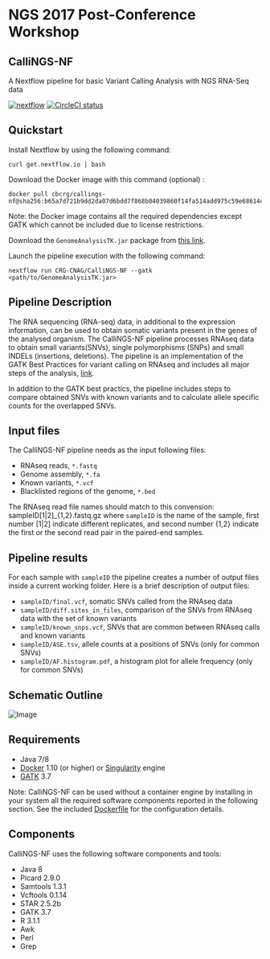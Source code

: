 # NGS 2017 Post-Conference Workshop

## CalliNGS-NF
A Nextflow pipeline for basic Variant Calling Analysis with NGS RNA-Seq data

[![nextflow](https://img.shields.io/badge/nextflow-%E2%89%A50.24.0-brightgreen.svg)](http://nextflow.io)
[![CircleCI status](https://circleci.com/gh/CRG-CNAG/CalliNGS-NF.png?style=shield)](https://circleci.com/gh/CRG-CNAG/CalliNGS-NF/tree/master)

## Quickstart 

Install Nextflow by using the following command: 

    curl get.nextflow.io | bash 
    
Download the Docker image with this command (optional) : 

    docker pull cbcrg/callings-nf@sha256:b65a7d721b9dd2da07d6bdd7f868b04039860f14fa514add975c59e68614c310
    
Note: the Docker image contains all the required dependencies except GATK which 
cannot be included due to license restrictions. 

Download the `GenomeAnalysisTK.jar` package from [this link](https://software.broadinstitute.org/gatk/download/).    

Launch the pipeline execution with the following command: 

    nextflow run CRG-CNAG/CalliNGS-NF --gatk <path/to/GenomeAnalysisTK.jar>


## Pipeline Description

The RNA sequencing (RNA-seq) data, in additional to the expression information, can be used to obtain somatic variants present in the genes of the analysed organism. The CalliNGS-NF pipeline processes RNAseq data to obtain small variants(SNVs), single polymorphisms (SNPs) and small INDELs (insertions, deletions). The pipeline is an implementation of the GATK Best Practices for variant calling on RNAseq and includes all major steps of the analysis, [link](http://gatkforums.broadinstitute.org/gatk/discussion/3892/the-gatk-best-practices-for-variant-calling-on-rnaseq-in-full-detail). 

In addition to the GATK best practics, the pipeline includes steps to compare obtained SNVs with known variants and to calculate allele specific counts for the overlapped SNVs.

## Input files

The CalliNGS-NF pipeline needs as the input following files:
* RNAseq reads, `*.fastq`
* Genome assembly, `*.fa`
* Known variants, `*.vcf`
* Blacklisted regions of the genome, `*.bed`

The RNAseq read file names should match to this convension:
sampleID[1|2]_{1,2}.fastq.gz 
where `sampleID` is the name of the sample,
      first number [1|2] indicate different replicates, and 
      second number {1,2} indicate the first or the second read pair in the paired-end samples.


## Pipeline results

For each sample with `sampleID` the pipeline creates a number of output files inside a current working folder.
Here is a brief description of output files:
* `sampleID/final.vcf`,  somatic SNVs called from the RNAseq data
* `sampleID/diff.sites_in_files`, comparison of the SNVs from RNAseq data with the set of known variants
* `sampleID/known_snps.vcf`, SNVs that are common between RNAseq calls and known variants
* `sampleID/ASE.tsv`, allele counts at a positions of SNVs (only for common SNVs)
* `sampleID/AF.histogram.pdf`, a histogram plot for allele frequency (only for common SNVs)


## Schematic Outline
![Image](../master/figures/workflow.png?raw=true)

## Requirements 

* Java 7/8
* [Docker](https://www.docker.com/) 1.10 (or higher) or [Singularity](http://singularity.lbl.gov) engine
* [GATK](https://software.broadinstitute.org/gatk/) 3.7 

Note: CalliNGS-NF can be used without a container engine by installing in your system all the 
required software components reported in the following section. See the included 
[Dockerfile](docker/Dockerfile) for the configuration details.
 

## Components 

CalliNGS-NF uses the following software components and tools: 

* Java 8 
* Picard 2.9.0
* Samtools 1.3.1
* Vcftools 0.1.14
* STAR 2.5.2b
* GATK 3.7
* R 3.1.1 
* Awk
* Perl
* Grep
